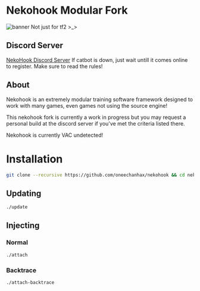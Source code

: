 
# Nekohook Modular Fork
![banner](http://i.imgur.com/w96wdtE.png)
Not just for tf2 >_>

## Discord Server
[NekoHook Discord Server](https://discord.gg/Jp8SKtG)
If catbot is down, just wait untill it comes online to register. Make sure to read the rules!

## About
Nekohook is an extremely modular training software framework designed to work with many games, even games not using the source engine!   

This nekohook fork is currently a work in progress but you may request a personal build at the discord server if you've met the criteria listed there.   

Nekohook is currently VAC undetected!

# Installation
```bash
git clone --recursive https://github.com/oneechanhax/nekohook && cd nekohook && ./build
```

## Updating
```bash
./update
```

## Injecting
### Normal
```bash
./attach
```

### Backtrace
```bash
./attach-backtrace
```
